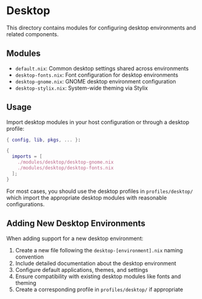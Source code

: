 # Desktop

This directory contains modules for configuring desktop environments and related components.

## Modules

- `default.nix`: Common desktop settings shared across environments
- `desktop-fonts.nix`: Font configuration for desktop environments
- `desktop-gnome.nix`: GNOME desktop environment configuration
- `desktop-stylix.nix`: System-wide theming via Stylix

## Usage

Import desktop modules in your host configuration or through a desktop profile:

```nix
{ config, lib, pkgs, ... }:

{
  imports = [
    ./modules/desktop/desktop-gnome.nix
    ./modules/desktop/desktop-fonts.nix
  ];
}
```

For most cases, you should use the desktop profiles in `profiles/desktop/` which import the appropriate desktop modules with reasonable configurations.

## Adding New Desktop Environments

When adding support for a new desktop environment:

1. Create a new file following the `desktop-[environment].nix` naming convention
2. Include detailed documentation about the desktop environment
3. Configure default applications, themes, and settings
4. Ensure compatibility with existing desktop modules like fonts and theming
5. Create a corresponding profile in `profiles/desktop/` if appropriate
